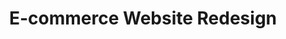 ---
title: "E-commerce Website Redesign"
description: "Complete redesign of an online store with improved user experience and increased conversion rates."
image: "/images/portfolio/ecommerce-redesign.jpg"
category: "Web Design"
link: "https://example.com/project"
--- 